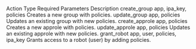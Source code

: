 Action Type	Required Parameters	Description
create_group	app, ipa_key, policies	Creates a new group with policies.
update_group	app, policies	Updates an existing group with new policies.
create_approle	app, policies	Creates a new approle with policies.
update_approle	app, policies	Updates an existing approle with new policies.
grant_robot	app, user, policies, ipa_key	Grants access to a robot (user) by adding policies.
